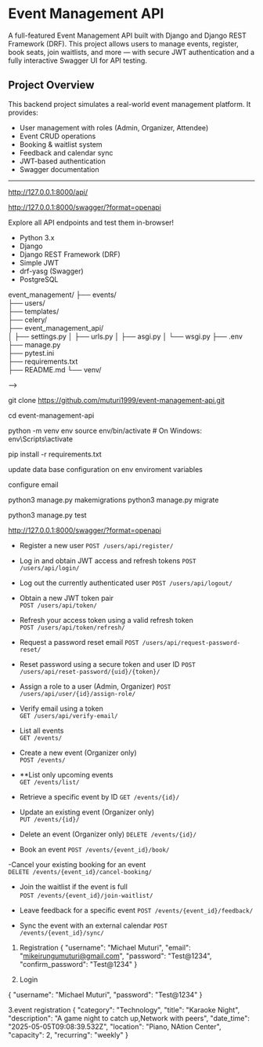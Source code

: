 # Event Management API

A full-featured Event Management API built with Django and Django REST Framework (DRF). This project allows users to manage events, register, book seats, join waitlists, and more — with secure JWT authentication and a fully interactive Swagger UI for API testing.

## Project Overview

This backend project simulates a real-world event management platform. It provides:

- User management with roles (Admin, Organizer, Attendee)
- Event CRUD operations
- Booking & waitlist system
- Feedback and calendar sync
- JWT-based authentication
- Swagger documentation

---

 <!-- Live API Documentation -->

<!-- Base URL:   -->
http://127.0.0.1:8000/api/

<!-- Swagger UI:  -->
http://127.0.0.1:8000/swagger/?format=openapi


Explore all API endpoints and test them in-browser!


 <!-- Technology Stack -->

- Python 3.x
- Django
- Django REST Framework (DRF)
- Simple JWT
- drf-yasg (Swagger)
- PostgreSQL

 <!-- Project Structure -->

event_management/
├── events/                   
├── users/                    
├── templates/                
├── celery/                   
├── event_management_api/     
│   ├── settings.py
│   ├── urls.py
│   ├── asgi.py
│   └── wsgi.py
├── .env                    
├── manage.py              
├── pytest.ini                
├── requirements.txt       
├── README.md
└── venv/                     


<!-- !-- Setup Instructions --> -->

<!-- 1. Clone the Repository -->

git clone https://github.com/muturi1999/event-management-api.git

cd event-management-api

<!-- 2. Create a Virtual Environment -->

python -m venv env
source env/bin/activate  # On Windows: env\Scripts\activate

<!-- 3. Install Dependencies -->
pip install -r requirements.txt

 <!-- 4. Create and confidure database i.e mysql, postgres -->
 update data base configuration on env enviroment variables

<!-- 5. Set up email configuration  -->
configure email 

<!-- 6. Apply Migrations -->
python3 manage.py makemigrations
python3 manage.py migrate

<!-- 7. Running Tests -->
python3 manage.py test

<!-- 8. Access the API Docs -->
http://127.0.0.1:8000/swagger/?format=openapi



<!-- list of api and endpoints -->
<!-- Authentication & User Management -->

- Register a new user 
  `POST /users/api/register/`

- Log in and obtain JWT access and refresh tokens 
  `POST /users/api/login/`

- Log out the currently authenticated user 
  `POST /users/api/logout/`

- Obtain a new JWT token pair  
  `POST /users/api/token/`

- Refresh your access token using a valid refresh token  
  `POST /users/api/token/refresh/`

- Request a password reset email 
  `POST /users/api/request-password-reset/`

- Reset password using a secure token and user ID 
  `POST /users/api/reset-password/{uid}/{token}/`

- Assign a role to a user (Admin, Organizer) 
  `POST /users/api/user/{id}/assign-role/`

- Verify email using a token   
  `GET /users/api/verify-email/`


 <!-- Event Management -->

- List all events  
  `GET /events/`

- Create a new event (Organizer only)  
  `POST /events/`

- **List only upcoming events  
  `GET /events/list/`

- Retrieve a specific event by ID 
  `GET /events/{id}/`

- Update an existing event (Organizer only)  
  `PUT /events/{id}/`

- Delete an event (Organizer only)
  `DELETE /events/{id}/`

 <!-- Bookings & Waitlists -->

- Book an event
  `POST /events/{event_id}/book/`

-Cancel your existing booking for an event  
  `DELETE /events/{event_id}/cancel-booking/`

- Join the waitlist if the event is full  
  `POST /events/{event_id}/join-waitlist/`



<!-- Feedback & Calendar Sync -->

- Leave feedback for a specific event
  `POST /events/{event_id}/feedback/`

- Sync the event with an external calendar 
  `POST /events/{event_id}/sync/`

<!-- Presaved user registration,login and event creation json -->

1. Registration
{
  "username": "Michael Muturi",
  "email": "mikeirungumuturi@gmail.com",
  "password": "Test@1234",
  "confirm_password": "Test@1234"
}

2. Login

{
  "username": "Michael Muturi",
  "password": "Test@1234"
}

3.event registration
{
  "category": "Technology",
  "title": "Karaoke Night",
  "description": "A game night to catch up,Network with peers",
  "date_time": "2025-05-05T09:08:39.532Z",
  "location": "Piano, NAtion Center",
  "capacity": 2,
  "recurring": "weekly"
}